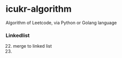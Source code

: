 # icukr-algorithm
Algorithm of Leetcode, via Python or Golang language

### Linkedlist
22. merge to linked list
23. 